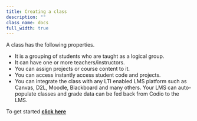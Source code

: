 ```yaml
---
title: Creating a class
description: ""
class_name: docs
full_width: true
---
```


A class has the following properties.

- It is a grouping of students who are taught as a logical group.
- It can have one or more teachers/instructors.
- You can assign projects or course content to it.
- You can access instantly access student code and projects.
- You can integrate the class with any LTI enabled LMS platform such as Canvas, D2L, Moodle, Blackboard and many others. Your LMS can auto-populate classes and grade data can be fed back from Codio to the LMS.

To get started **[click here](/docs/classes/classmanagement/create-class/)**